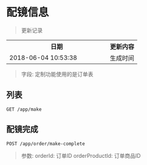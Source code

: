 # 配镜信息

> 更新记录

<table>
    <tr>
        <th style="width:250px;">日期</th>
        <th>更新内容</th>
    </tr>
    <tr>
        <td>2018-06-04 10:53:38</td>
        <td>生成时间</td>
    </tr>
</table>

> 字段: 定制功能使用的是订单表

## 列表

```
GET /app/make
```

## 配镜完成

```
POST /app/order/make-complete
```

> 参数: orderId: 订单ID orderProductId: 订单商品ID